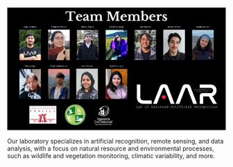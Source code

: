 ![team](LAAR%20team.jpg)

Our laboratory specializes in artificial recognition, remote sensing, and data analysis, with a focus on natural resource and environmental processes, such as wildlife and vegetation monitoring, climatic variability, and more.
